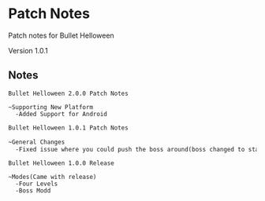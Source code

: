 # Patch Notes
Patch notes for Bullet Helloween

Version 1.0.1
## Notes
```2.0.0 Notes
Bullet Helloween 2.0.0 Patch Notes

~Supporting New Platform
  -Added Support for Android
```
```1.0.1 Notes
Bullet Helloween 1.0.1 Patch Notes

~General Changes
  -Fixed issue where you could push the boss around(boss changed to static object)
```
```1.0.0 Notes
Bullet Helloween 1.0.0 Release

~Modes(Came with release)
  -Four Levels
  -Boss Modd
```
